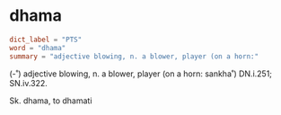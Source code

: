 # dhama

``` toml
dict_label = "PTS"
word = "dhama"
summary = "adjective blowing, n. a blower, player (on a horn:"
```

(\-˚) adjective blowing, n. a blower, player (on a horn: sankha˚) DN.i.251; SN.iv.322.

Sk. dhama, to dhamati

